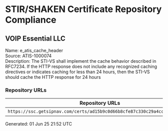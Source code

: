 # STIR/SHAKEN Certificate Repository Compliance

## VOIP Essential LLC

Name: e_atis_cache_header\
Source: ATIS-1000074\
Description: The STI-VS shall implement the cache behavior described in RFC7234. If the HTTP response does not include any recognized caching directives or indicates caching for less than 24 hours, then the STI-VS should cache the HTTP response for 24 hours
### Repository URLs

| Repository URLs | Not After |  Problems | Link |
|-----------------|-----------|-----------|------|
| `https://ssc.getsipnav.com/certs/ad15b9c0d66b8cfe87c330c29a4ccd24fd5c685b` | 04&#160;Apr&#160;25&#160;19:31&#160;UTC | true | [view](../../REPOS/b8ee6cbb3ed8bbe7422c40804b744f4362a131a5/README.md) |


Generated: 01 Jun 25 21:52 UTC
